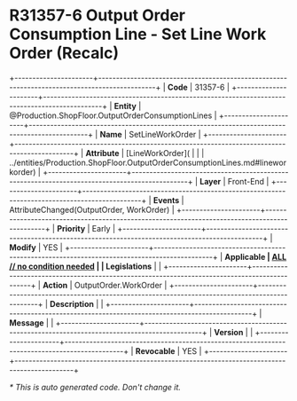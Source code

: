 ﻿---
erp.type: front-end-business-rule
erp.entity: Production.ShopFloor.OutputOrderConsumptionLines
---

# R31357-6 Output Order Consumption Line - Set Line Work Order (Recalc)
+----------------------+----------------------------------------------------------------------------------------------+
| **Code**             | 31357-6                                                                                      |
+----------------------+----------------------------------------------------------------------------------------------+
| **Entity**           | @Production.ShopFloor.OutputOrderConsumptionLines                                            |
+----------------------+----------------------------------------------------------------------------------------------+
| **Name**             | SetLineWorkOrder                                                                             |
+----------------------+----------------------------------------------------------------------------------------------+
| **Attribute**        | [LineWorkOrder](                                                                             |
|                      | ../entities/Production.ShopFloor.OutputOrderConsumptionLines.md#lineworkorder)               |
+----------------------+----------------------------------------------------------------------------------------------+
| **Layer**            | Front-End                                                                                    |
+----------------------+----------------------------------------------------------------------------------------------+
| **Events**           | AttributeChanged(OutputOrder, WorkOrder)                                                     |
+----------------------+----------------------------------------------------------------------------------------------+
| **Priority**         | Early                                                                                        |
+----------------------+----------------------------------------------------------------------------------------------+
| **Modify**           | YES                                                                                          |
+----------------------+----------------------------------------------------------------------------------------------+
| **Applicable         | [ALL // no condition needed](xref:applicable-legislations)                                   |
| Legislations**       |                                                                                              |
+----------------------+----------------------------------------------------------------------------------------------+
| **Action**           | OutputOrder.WorkOrder                                                                        |
+----------------------+----------------------------------------------------------------------------------------------+
| **Description**      |                                                                                              |
+----------------------+----------------------------------------------------------------------------------------------+
| **Message**          |                                                                                              |
+----------------------+----------------------------------------------------------------------------------------------+
| **Version**          |                                                                                              |
+----------------------+----------------------------------------------------------------------------------------------+
| **Revocable**        | YES                                                                                          |
+----------------------+----------------------------------------------------------------------------------------------+

*\* This is auto generated code. Don't change it.*
